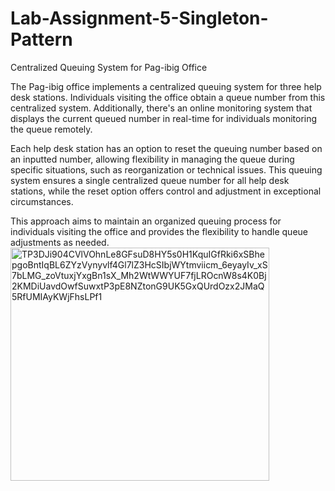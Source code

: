# Lab-Assignment-5-Singleton-Pattern

Centralized Queuing System for Pag-ibig Office

The Pag-ibig office implements a centralized queuing system for three help desk stations. Individuals visiting the office obtain a queue number from this centralized system. Additionally, there's an online monitoring system that displays the current queued number in real-time for individuals monitoring the queue remotely.

Each help desk station has an option to reset the queuing number based on an inputted number, allowing flexibility in managing the queue during specific situations, such as reorganization or technical issues. This queuing system ensures a single centralized queue number for all help desk stations, while the reset option offers control and adjustment in exceptional circumstances.

This approach aims to maintain an organized queuing process for individuals visiting the office and provides the flexibility to handle queue adjustments as needed.
<img width="414" height="373" alt="TP3DJi904CVlVOhnLe8GFsuD8HY5s0H1KquIGfRki6xSBhepgoBntIqBL6ZYzVynyvlf4Gl7lZ3HcSIbjWYtmviicm_6eyayIv_xS7bLMG_zoVtuxjYxgBn1sX_Mh2WtWWYUF7fjLROcnW8s4K0Bj2KMDiUavdOwfSuwxtP3pE8NZtonG9UK5GxQUrdOzx2JMaQ5RfUMIAyKWjFhsLPf1" src="https://github.com/user-attachments/assets/85d13c78-0b10-4330-8169-051bb16593ef" />
